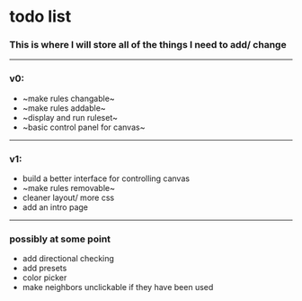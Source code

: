 # todo list
### This is where I will store all of the things I need to add/ change
---
### v0:
* ~make rules changable~
* ~make rules addable~
* ~display and run ruleset~
* ~basic control panel for canvas~



---
### v1:

* build a better interface for controlling canvas
* ~make rules removable~
* cleaner layout/ more css
* add an intro page


---
### possibly at some point
* add directional checking
* add presets
* color picker
* make neighbors unclickable if they have been used